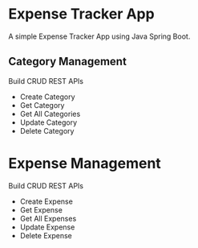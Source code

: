 # Expense Tracker App
A simple Expense Tracker App using Java Spring Boot.

## Category Management

Build CRUD REST APIs

- Create Category
- Get Category
- Get All Categories
- Update Category
- Delete Category

# Expense Management

Build CRUD REST APIs

- Create Expense
- Get Expense
- Get All Expenses
- Update Expense
- Delete Expense

